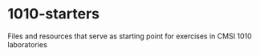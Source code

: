 # 1010-starters
Files and resources that serve as starting point for exercises in CMSI 1010 laboratories
